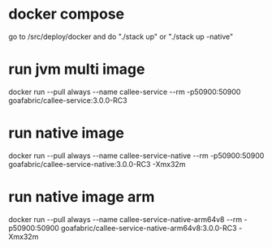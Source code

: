 # docker compose
go to /src/deploy/docker and do "./stack up" or "./stack up -native"

# run jvm multi image
docker run --pull always --name callee-service --rm -p50900:50900 goafabric/callee-service:3.0.0-RC3

# run native image
docker run --pull always --name callee-service-native --rm -p50900:50900 goafabric/callee-service-native:3.0.0-RC3 -Xmx32m

# run native image arm
docker run --pull always --name callee-service-native-arm64v8 --rm -p50900:50900 goafabric/callee-service-native-arm64v8:3.0.0-RC3 -Xmx32m
